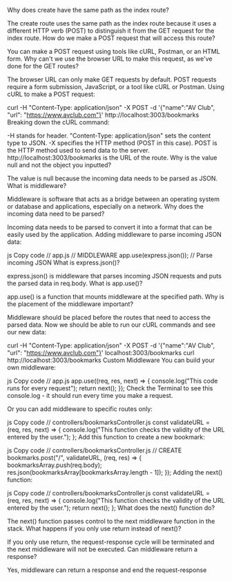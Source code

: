 Why does create have the same path as the index route?

The create route uses the same path as the index route because it uses a different HTTP verb (POST) to distinguish it from the GET request for the index route.
How do we make a POST request that will access this route?

You can make a POST request using tools like cURL, Postman, or an HTML form.
Why can't we use the browser URL to make this request, as we've done for the GET routes?

The browser URL can only make GET requests by default. POST requests require a form submission, JavaScript, or a tool like cURL or Postman.
Using cURL to make a POST request:

curl -H "Content-Type: application/json" -X POST -d '{"name":"AV Club", "url": "https://www.avclub.com"}' http://localhost:3003/bookmarks
Breaking down the cURL command:

-H stands for header.
"Content-Type: application/json" sets the content type to JSON.
-X specifies the HTTP method (POST in this case).
POST is the HTTP method used to send data to the server.
http://localhost:3003/bookmarks is the URL of the route.
Why is the value null and not the object you inputted?

The value is null because the incoming data needs to be parsed as JSON.
What is middleware?

Middleware is software that acts as a bridge between an operating system or database and applications, especially on a network.
Why does the incoming data need to be parsed?

Incoming data needs to be parsed to convert it into a format that can be easily used by the application.
Adding middleware to parse incoming JSON data:

js
Copy code
// app.js
// MIDDLEWARE
app.use(express.json()); // Parse incoming JSON
What is express.json()?

express.json() is middleware that parses incoming JSON requests and puts the parsed data in req.body.
What is app.use()?

app.use() is a function that mounts middleware at the specified path.
Why is the placement of the middleware important?

Middleware should be placed before the routes that need to access the parsed data.
Now we should be able to run our cURL commands and see our new data:

curl -H "Content-Type: application/json" -X POST -d '{"name":"AV Club", "url": "https://www.avclub.com"}' localhost:3003/bookmarks
curl http://localhost:3003/bookmarks
Custom Middleware
You can build your own middleware:

js
Copy code
// app.js
app.use((req, res, next) => {
  console.log("This code runs for every request");
  return next();
});
Check the Terminal to see this console.log - it should run every time you make a request.

Or you can add middleware to specific routes only:

js
Copy code
// controllers/bookmarksController.js
const validateURL = (req, res, next) => {
  console.log("This function checks the validity of the URL entered by the user.");
};
Add this function to create a new bookmark:

js
Copy code
// controllers/bookmarksController.js
// CREATE
bookmarks.post("/", validateURL, (req, res) => {
  bookmarksArray.push(req.body);
  res.json(bookmarksArray[bookmarksArray.length - 1]);
});
Adding the next() function:

js
Copy code
// controllers/bookmarksController.js
const validateURL = (req, res, next) => {
  console.log("This function checks the validity of the URL entered by the user.");
  return next();
};
What does the next() function do?

The next() function passes control to the next middleware function in the stack.
What happens if you only use return instead of next()?

If you only use return, the request-response cycle will be terminated and the next middleware will not be executed.
Can middleware return a response?

Yes, middleware can return a response and end the request-response




